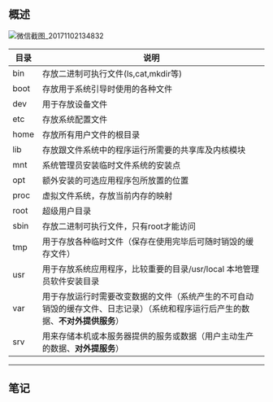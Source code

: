 ## 概述

![微信截图_20171102134832](assets/微信截图_20171102134832.png)

| 目录 | 说明                                                         |
| ---- | ------------------------------------------------------------ |
| bin  | 存放二进制可执行文件(ls,cat,mkdir等)                         |
| boot | 存放用于系统引导时使用的各种文件                             |
| dev  | 用于存放设备文件                                             |
| etc  | 存放系统配置文件                                             |
| home | 存放所有用户文件的根目录                                     |
| lib  | 存放跟文件系统中的程序运行所需要的共享库及内核模块           |
| mnt  | 系统管理员安装临时文件系统的安装点                           |
| opt  | 额外安装的可选应用程序包所放置的位置                         |
| proc | 虚拟文件系统，存放当前内存的映射                             |
| root | 超级用户目录                                                 |
| sbin | 存放二进制可执行文件，只有root才能访问                       |
| tmp  | 用于存放各种临时文件（保存在使用完毕后可随时销毁的缓存文件） |
| usr  | 用于存放系统应用程序，比较重要的目录/usr/local 本地管理员软件安装目录 |
| var  | 用于存放运行时需要改变数据的文件（系统产生的不可自动销毁的缓存文件、日志记录）（系统和程序运行后产生的数据、**不对外提供服务**） |
| srv  | 用来存储本机或本服务器提供的服务或数据（用户主动生产的数据、**对外提服务**） |



----

## 笔记



